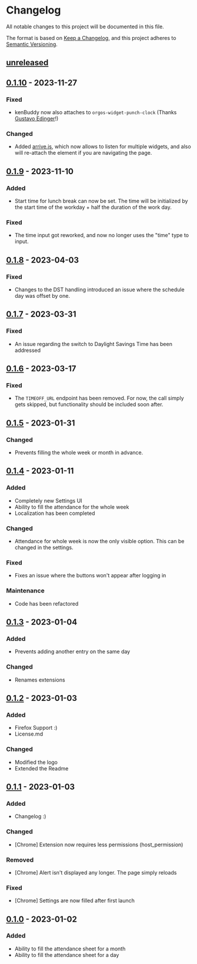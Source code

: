 # Changelog

All notable changes to this project will be documented in this file.

The format is based on [Keep a Changelog](https://keepachangelog.com/en/1.0.0/),
and this project adheres to [Semantic Versioning](https://semver.org/spec/v2.0.0.html).

## [unreleased]

## [0.1.10] - 2023-11-27

### Fixed

- kenBuddy now also attaches to `orgos-widget-punch-clock` (Thanks [Gustavo Edinger](https://github.com/GustavoEdinger)!)

### Changed

- Added [arrive.js](https://github.com/uzairfarooq/arrive), which now allows to listen for multiple widgets, and also will re-attach the element if you are navigating the page. 

## [0.1.9] - 2023-11-10

### Added

- Start time for lunch break can now be set. The time will be initialized by the start time of the workday + half the duration of the work day.

### Fixed

- The time input got reworked, and now no longer uses the "time" type to input.

## [0.1.8] - 2023-04-03

### Fixed

- Changes to the DST handling introduced an issue where the schedule day was offset by one.

## [0.1.7] - 2023-03-31

### Fixed

- An issue regarding the switch to Daylight Savings Time has been addressed

## [0.1.6] - 2023-03-17

### Fixed

- The `TIMEOFF_URL` endpoint has been removed. For now, the call simply gets skipped, but functionality should be included soon after.

## [0.1.5] - 2023-01-31

### Changed

- Prevents filling the whole week or month in advance.

## [0.1.4] - 2023-01-11

### Added

- Completely new Settings UI
- Ability to fill the attendance for the whole week
- Localization has been completed

### Changed

- Attendance for whole week is now the only visible option. This can be changed in the settings.

### Fixed

- Fixes an issue where the buttons won't appear after logging in

### Maintenance

- Code has been refactored

## [0.1.3] - 2023-01-04

### Added

- Prevents adding another entry on the same day

### Changed

- Renames extensions

## [0.1.2] - 2023-01-03

### Added

- Firefox Support :)
- License.md

### Changed

- Modified the logo
- Extended the Readme

## [0.1.1] - 2023-01-03

### Added

- Changelog :)

### Changed

- [Chrome] Extension now requires less permissions (host_permission)

### Removed

- [Chrome] Alert isn't displayed any longer. The page simply reloads

### Fixed

- [Chrome] Settings are now filled after first launch

## [0.1.0] - 2023-01-02

### Added

- Ability to fill the attendance sheet for a month
- Ability to fill the attendance sheet for a day

[unreleased]: https://github.com/DanielGilbert/kenBuddy/compare/v0.1.10...HEAD
[0.1.10]: https://github.com/DanielGilbert/kenBuddy/compare/v0.1.9...v0.1.10
[0.1.9]: https://github.com/DanielGilbert/kenBuddy/compare/v0.1.8...v0.1.9
[0.1.8]: https://github.com/DanielGilbert/kenBuddy/compare/v0.1.7...v0.1.8
[0.1.7]: https://github.com/DanielGilbert/kenBuddy/compare/v0.1.6...v0.1.7
[0.1.6]: https://github.com/DanielGilbert/kenBuddy/compare/v0.1.5...v0.1.6
[0.1.5]: https://github.com/DanielGilbert/kenBuddy/compare/v0.1.4...v0.1.5
[0.1.4]: https://github.com/DanielGilbert/kenBuddy/compare/v0.1.3...v0.1.4
[0.1.3]: https://github.com/DanielGilbert/kenBuddy/compare/v0.1.1...v0.1.3
[0.1.2]: https://github.com/DanielGilbert/kenBuddy/compare/v0.1.1...v0.1.2
[0.1.1]: https://github.com/DanielGilbert/kenBuddy/compare/v0.1.0...v0.1.1
[0.1.0]: https://github.com/DanielGilbert/kenBuddy/releases/tag/v0.1.0